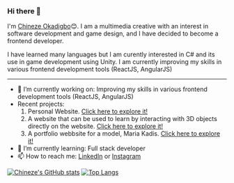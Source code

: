 ### Hi there 👋

I'm [Chineze Okadigbo](https://chineze-okadigbo.netlify.app)😊. I am a multimedia creative with an interest in software development and game design, and I have decided to become a frontend developer.

I have learned many languages but I am curently interested in C# and its use in game development using Unity. I am currently improving my skills in various frontend development tools (ReactJS, AngularJS)

---

- 🔭 I’m currently working on: Improving my skills in various frontend development tools (ReactJS, AngularJS)
- Recent projects:
  1. Personal Website. [Click here to explore it!](https://chineze-okadigbo.netflify.app)
  2. A website that can be used to learn by interacting with 3D objects directly on the website. [Click here to explore it!](https://learnwith3d.netflify.app)
  3. A portfolio webbsite for a model, Maria Kadis. [Click here to explore it!](https://maria-kadis.netflify.app)
- 🌱 I’m currently learning: Full stack developer
- 📫 How to reach me: [LinkedIn](https://ng.linkedin.com/in/chineze-okadigbo-0503851ba) or [Instagram](https://www.instagram.com/_chinezeokadigbo/?igshid=1aosdky1bgskm)

[![Chineze's GitHub stats](https://github-readme-stats.vercel.app/api?username=neze14&show_icons=true&theme=midnight-purple)](https://github.com/anuraghazra/github-readme-stats)
[![Top Langs](https://github-readme-stats.vercel.app/api/top-langs/?username=neze14&layout=compact&theme=midnight-purple)](https://github.com/anuraghazra/github-readme-stats)
